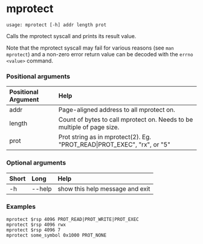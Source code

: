 <!-- THIS PART OF THIS FILE IS AUTOGENERATED. DO NOT MODIFY IT. See scripts/generate-docs.sh -->
# mprotect

```text
usage: mprotect [-h] addr length prot

```

Calls the mprotect syscall and prints its result value.

Note that the mprotect syscall may fail for various reasons
(see `man mprotect`) and a non-zero error return value
can be decoded with the `errno <value>` command.
### Positional arguments

|Positional Argument|Help|
| :--- | :--- |
|addr|Page-aligned address to all mprotect on.|
|length|Count of bytes to call mprotect on. Needs to be multiple of page size.|
|prot|Prot string as in mprotect(2). Eg. "PROT_READ\|PROT_EXEC", "rx", or "5"|

### Optional arguments

|Short|Long|Help|
| :--- | :--- | :--- |
|-h|--help|show this help message and exit|

### Examples
```text
mprotect $rsp 4096 PROT_READ|PROT_WRITE|PROT_EXEC
mprotect $rsp 4096 rwx
mprotect $rsp 4096 7
mprotect some_symbol 0x1000 PROT_NONE
```

<!-- END OF AUTOGENERATED PART. Do not modify this line or the line below, they mark the end of the auto-generated part of the file. If you want to extend the documentation in a way which cannot easily be done by adding to the command help description, write below the following line. -->
<!-- ------------\>8---- ----\>8---- ----\>8------------ -->

